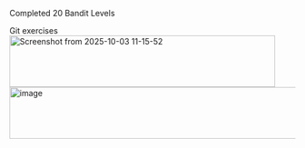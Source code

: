 Completed 20 Bandit Levels

Git exercises
<img width="468" height="91" alt="Screenshot from 2025-10-03 11-15-52" src="https://github.com/user-attachments/assets/368898c2-fd6e-4ec9-92ab-b7b09a911989" />
<img width="521" height="91" alt="image" src="https://github.com/user-attachments/assets/6fbf1eeb-e840-42a6-96a3-33450cc07085" />
